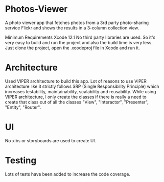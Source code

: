 # Photos-Viewer
A photo viewer app that fetches photos from a 3rd party photo-sharing service Flickr and shows the results in a 3-column collection view.

Minimum Requirements
Xcode 12.1
No third party libraries are used. So it's very easy to build and run the project and also the build time is very less. Just clone the project, open the .xcodeproj file in Xcode and run it.

# Architecture
Used VIPER architecture to build this app. Lot of reasons to use VIPER architecture like it strictly follows SRP (Single Responsibility Principle) which increases testability, maintainability, scalability and reusability.
While using VIPER architecture, I only create the classes if there is really a need to create that class out of all the classes "View", "Interactor", "Presenter", "Entity", "Router".

# UI
No xibs or storyboards are used to create UI.

# Testing
Lots of tests have been added to increase the code coverage.
